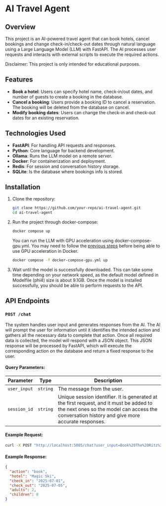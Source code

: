# AI Travel Agent

## Overview
This project is an AI-powered travel agent that can book hotels, cancel bookings and change check-in/check-out dates through natural language using a Large Language Model (LLM) with FastAPI. The AI processes user requests and interacts with external scripts to execute the required actions.

Disclaimer: This project is only intended for educational purposes.

## Features
- **Book a hotel**: Users can specify hotel name, check-in/out dates, and number of guests to create a booking in the database.
- **Cancel a booking**: Users provide a booking ID to cancel a reservation. The booking will be deleted from the database on cancel.
- **Modify booking dates**: Users can change the check-in and check-out dates for an existing reservation.

## Technologies Used
- **FastAPI**: For handling API requests and responses.
- **Python**: Core language for backend development.
- **Ollama**: Runs the LLM model on a remote server.
- **Docker**: For containerization and deployment.
- **Redis**: For session and conversation history storage.
- **SQLite**: Is the database where bookings info is stored.

## Installation
1. Clone the repository:

   ```bash
   git clone https://github.com/your-repo/ai-travel-agent.git
   cd ai-travel-agent
   ```
2. Run the project through docker-compose:

   ```bash
   docker compose up
   ```

   You can run the LLM with GPU acceleration using docker-compose-gpu.yml. You may need to follow the [previous steps](https://docs.docker.com/engine/containers/resource_constraints/#gpu) before being able to use GPU acceleration in Docker.

   ```bash
   docker compose -f docker-compose-gpu.yml up
   ```

3. Wait until the model is successfully downloaded. This can take some time depending on your network speed, as the default model defined in Modelfile (phi4) size is about 9.1GB. Once the model is installed successfully, you should be able to perform requests to the API.

## API Endpoints
### `POST /chat`
The system handles user input and generates responses from the AI. The AI will prompt the user for information until it identifies the intended action and gathers all the necessary data to complete that action. Once all required data is collected, the model will respond with a JSON object. This JSON response will be processed by FastAPI, which will execute the corresponding action on the database and return a fixed response to the user.

#### Query Parameters:
| Parameter  | Type   | Description |
|-----------|--------|-------------|
| `user_input` | `string` | The message from the user. |
| `session_id` | `string` | Unique session identifier. It is generated at the first request, and it must be added to the next ones so the model can access the conversation history and give more accurate responses.|

#### Example Request:
```bash
curl -X POST "http://localhost:5005/chat?user_input=Book%20The%20Ritz%20from%202025-07-01%20to%202025-07-05%20for%202%20adults&session_id=12345"
```

#### Example Response:
```json
{
  "action": "book",
  "hotel": "Magic Ski",
  "check_in": "2025-07-01",
  "check_out": "2025-07-05",
  "adults": 2,
  "children": 0
}
```

